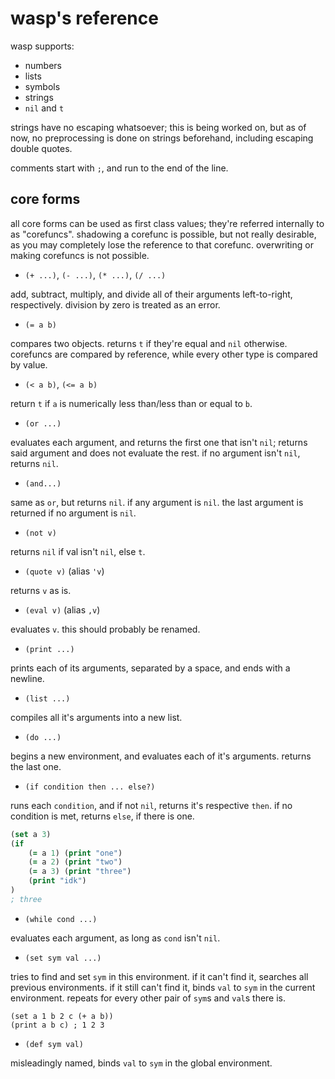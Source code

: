 # wasp's reference

wasp supports:
- numbers
- lists
- symbols
- strings
- `nil` and `t`

strings have no escaping whatsoever; this is being worked on, but as of now, no preprocessing is done on strings beforehand, including escaping double quotes.

comments start with `;`, and run to the end of the line.

## core forms

all core forms can be used as first class values; they're referred internally to as "corefuncs".
shadowing a corefunc is possible, but not really desirable, as you may completely lose the reference to that corefunc.
overwriting or making corefuncs is not possible.

- `(+ ...)`, `(- ...)`, `(* ...)`, `(/ ...)`

add, subtract, multiply, and divide all of their arguments left-to-right, respectively. division by zero is treated as an error.

- `(= a b)`

compares two objects. returns `t` if they're equal and `nil` otherwise.
corefuncs are compared by reference, while every other type is compared by value.

- `(< a b)`, `(<= a b)`

return `t` if `a` is numerically less than/less than or equal to `b`.

- `(or ...)`

evaluates each argument, and returns the first one that isn't `nil`; returns said argument and does not evaluate the rest. if no argument isn't `nil`, returns `nil`.

- `(and...)`

same as `or`, but returns `nil`. if any argument is `nil`. the last argument is returned if no argument is `nil`.

- `(not v)`

returns `nil` if val isn't `nil`, else `t`.

- `(quote v)` (alias `'v`)

returns `v` as is.

- `(eval v)` (alias `,v`)

evaluates `v`. this should probably be renamed.

- `(print ...)`

prints each of its arguments, separated by a space, and ends with a newline.

- `(list ...)`

compiles all it's arguments into a new list.

- `(do ...)`

begins a new environment, and evaluates each of it's arguments. returns the last one.

- `(if condition then ... else?)`

runs each `condition`, and if not `nil`, returns it's respective `then`. if no condition is met, returns `else`, if there is one.

```clojure
(set a 3)
(if
    (= a 1) (print "one")
    (= a 2) (print "two")
    (= a 3) (print "three")
    (print "idk")
)
; three
```

- `(while cond ...)`

evaluates each argument, as long as `cond` isn't `nil`.

- `(set sym val ...)`

tries to find and set `sym` in this environment. if it can't find it, searches all previous environments. if it still can't find it, binds `val` to `sym` in the current environment.
repeats for every other pair of `sym`s and `val`s there is.

```
(set a 1 b 2 c (+ a b))
(print a b c) ; 1 2 3
```

- `(def sym val)`

misleadingly named, binds `val` to `sym` in the global environment.
